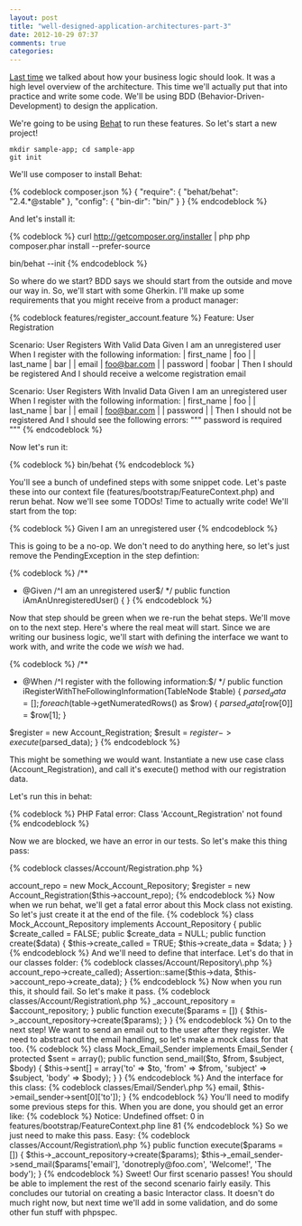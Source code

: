 ```yaml
---
layout: post
title: "well-designed-application-architectures-part-3"
date: 2012-10-29 07:37
comments: true
categories: 
---
```


[Last time](/blog/2012/10/02/well-designed-application-architectures-part-2/) we talked about how your business logic should look. It was a high level overview of the architecture. This time we'll actually put that into practice and write some code. We'll be using BDD (Behavior-Driven-Development) to design the application.

We're going to be using [Behat](http://behat.org/) to run these features. So let's start a new project!

    mkdir sample-app; cd sample-app
    git init

We'll use composer to install Behat:

{% codeblock composer.json %}
{
  "require": {
    "behat/behat": "2.4.*@stable"
  },
  "config": {
    "bin-dir": "bin/"
  }
}
{% endcodeblock %}

And let's install it:

{% codeblock %}
curl http://getcomposer.org/installer | php
php composer.phar install --prefer-source

bin/behat --init
{% endcodeblock %}

So where do we start? BDD says we should start from the outside and move our way in. So, we'll start with some Gherkin. I'll make up some requirements that you might receive from a product manager:

{% codeblock features/register_account\.feature %}
Feature: User Registration

  Scenario: User Registers With Valid Data
    Given I am an unregistered user
    When I register with the following information:
      | first_name | foo         |
      | last_name  | bar         |
      | email      | foo@bar.com |
      | password   | foobar      |
    Then I should be registered
    And I should receive a welcome registration email

  Scenario: User Registers With Invalid Data
    Given I am an unregistered user
    When I register with the following information:
      | first_name | foo         |
      | last_name  | bar         |
      | email      | foo@bar.com |
      | password   |             |
    Then I should not be registered
    And I should see the following errors:
    """
    password is required
    """
{% endcodeblock %}

Now let's run it:

{% codeblock %}
bin/behat
{% endcodeblock %}

You'll see a bunch of undefined steps with some snippet code. Let's paste these into our context file (features/bootstrap/FeatureContext.php) and rerun behat. Now we'll see some TODOs! Time to actually write code! We'll start from the top:

{% codeblock %}
Given I am an unregistered user
{% endcodeblock %}

This is going to be a no-op. We don't need to do anything here, so let's just remove the PendingException in the step defintion:

{% codeblock %}
/**
 *  @Given /^I am an unregistered user$/
 */
public function iAmAnUnregisteredUser()
{
}
{% endcodeblock %}

Now that step should be green when we re-run the behat steps. We'll move on to the next step. Here's where the real meat will start. Since we are writing our business logic, we'll start with defining the interface we want to work with, and write the code we *wish* we had.

{% codeblock %}
/**
 * @When /^I register with the following information:$/
 */
public function iRegisterWithTheFollowingInformation(TableNode $table)
{
  $parsed_data = [];
  foreach ($table->getNumeratedRows() as $row)
  {
    $parsed_data[$row[0]] = $row[1];
  }

  $register = new Account_Registration;
  $result = $register->execute($parsed_data);
}
{% endcodeblock %}

This might be something we would want. Instantiate a new use case class (Account_Registration), and call it's execute() method with our registration data.

Let's run this in behat:

{% codeblock %}
PHP Fatal error:  Class 'Account_Registration' not found
{% endcodeblock %}

Now we are blocked, we have an error in our tests. So let's make this thing pass:

{% codeblock classes/Account/Registration\.php %}
<?php

class Account_Registration
{
  public function execute($params = [])
  {

  }
}
{% endcodeblock %}

Also make sure you require this file in your FeatureContext class.

{% codeblock %}
require 'classes/Account/Registration.php';
{% endcodeblock %}

Now if you run behat, we'll have the next step green in both scenarios.

Let's move on to the next step. What do we do here? How do we assert the account was created? Simple. We want to use Dependancy Injection, and inject a *repository object* into the use case class. The use case will then use that repository to persist the data. We will use a mock object to keep track of this. We don't want to use the real thing because we don't care about the database right now \(we will later, and we'll replace this code later\). We'll need to modify our last step definition:

{% codeblock %}
$this->account_repo = new Mock_Account_Repository;
$register = new Account_Registration($this->account_repo);
{% endcodeblock %}

Now when we run behat, we'll get a fatal error about this Mock class not existing. So let's just create it at the end of the file.

{% codeblock %}
class Mock_Account_Repository implements Account_Repository
{
  public $create_called = FALSE;
  public $create_data = NULL;

  public function create($data)
  {
    $this->create_called = TRUE;
    $this->create_data = $data;
  }
}
{% endcodeblock %}

And we'll need to define that interface. Let's do that in our classes folder:

{% codeblock classes/Account/Repository\.php %}
<?php
interface Account_Repository {
  public function create(array $data);
}
{% endcodeblock %}

Make sure you require that file right above the Mock_Account_Repository class defined above. Now we need to assert that our class does what we want. So in our next step definition, we'll inspect that mock object:

{% codeblock %}
/**
 *  @Then /^I should be registered$/
 */
public function iShouldBeRegistered()
{
  Assertion::true($this->account_repo->create_called);
  Assertion::same($this->data, $this->account_repo->create_data);
}
{% endcodeblock %}

Now when you run this, it should fail. So let's make it pass.

{% codeblock classes/Account/Registration\.php %}
<?php

class Account_Registration
{
  protected $_account_repository;

  public function __construct(Account_Repository $account_repository)
  {
    $this->_account_repository = $account_repository;
  }

  public function execute($params = [])
  {
    $this->_account_repository->create($params);
  }
}
{% endcodeblock %}

On to the next step! We want to send an email out to the user after they register. We need to abstract out the email handling, so let's make a mock class for that too.

{% codeblock %}
class Mock_Email_Sender implements Email_Sender
{
  protected $sent = array();

  public function send_mail($to, $from, $subject, $body)
  {
    $this->sent[] = array('to' => $to, 'from' => $from, 'subject' => $subject, 'body' => $body);
  }
}
{% endcodeblock %}

And the interface for this class:

{% codeblock classes/Email/Sender\.php %}
<?php

interface Email_Sender
{
  public function send_mail($to, $from, $subject, $body);
}
{% endcodeblock %}

And let's add this to the step definition:

{% codeblock %}
/**
 *  @Given /^I should receive a welcome registration email$/
 */
public function iShouldReceiveAWelcomeRegistrationEmail()
{
  Assertion::same($this->email, $this->email_sender->sent[0]['to']);
}
{% endcodeblock %}

You'll need to modify some previous steps for this. When you are done, you should get an error like:

{% codeblock %}
Notice: Undefined offset: 0 in features/bootstrap/FeatureContext.php line 81
{% endcodeblock %}

So we just need to make this pass. Easy:

{% codeblock classes/Account/Registration\.php %}
  public function execute($params = [])
  {
    $this->_account_repository->create($params);
    $this->_email_sender->send_mail($params['email'], 'donotreply@foo.com', 'Welcome!', 'The body');
  }
{% endcodeblock %}

Sweet! Our first scenario passes! You should be able to implement the rest of the second scenario fairly easily.

This concludes our tutorial on creating a basic Interactor class. It doesn't do much right now, but next time we'll add in some validation, and do some other fun stuff with phpspec.
